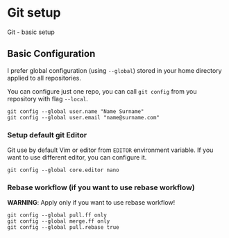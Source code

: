 # Git setup

Git - basic setup

## Basic Configuration

I prefer global configuration (using `--global`) stored in your home directory applied to all repositories.

You can configure just one repo, you can call `git config` from you repository with flag `--local`.

```
git config --global user.name "Name Surname"
git config --global user.email "name@surname.com"
```

### Setup default git Editor

Git use by default Vim or editor from `EDITOR` environment variable. If you want to use different editor, you can configure it.

```
git config --global core.editor nano
```

### Rebase workflow (if you want to use rebase workflow)

**WARNING**: Apply only if you want to use rebase workflow!

```
git config --global pull.ff only
git config --global merge.ff only
git config --global pull.rebase true
```
